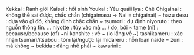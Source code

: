 Kekkai : Ranh giới
Kaisei : hồi sinh 
Youkai : Yêu quáii
Iya : Chê
Chigainai : không thể sai được, chắc chắn (chigaimasu -> Nai = chigainai)
~ hazu desu : dựa vào gì đó, khẳng định chắc chắn ~
tsumori : dự định
niyoruto : theo nguồn thông tin. ...
niyotte : tùy vào mà ... \ do, bởi
~ tame (ni) : because/because (of)
~ni kanshite : về ~ (lo lắng về ~)
tashikameru : xác nhận
tsumari/itsubou : tóm lại/ngược lại
midareru : hỗn loạn
naide = zuni : mà không
~ bekida : đãng nhẽ phải ~
kawarini : 